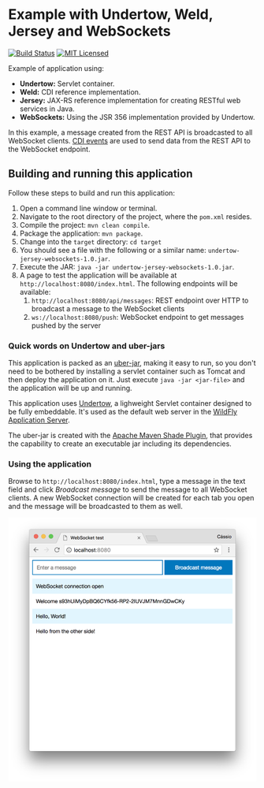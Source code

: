 # Example with Undertow, Weld, Jersey and WebSockets

[![Build Status](https://travis-ci.org/cassiomolin/example-undertow-jersey-websockets.svg?branch=master)](https://travis-ci.org/cassiomolin/example-undertow-jersey-websockets)
[![MIT Licensed](https://img.shields.io/badge/license-MIT-blue.svg)](https://raw.githubusercontent.com/cassiomolin/example-undertow-jersey-websockets/master/LICENSE.txt)

Example of application using:

- **Undertow:** Servlet container.
- **Weld:** CDI reference implementation.
- **Jersey:** JAX-RS reference implementation for creating RESTful web services in Java.
- **WebSockets:** Using the JSR 356 implementation provided by Undertow.

In this example, a message created from the REST API is broadcasted to all WebSocket clients. [CDI events][] are used to send data from the REST API to the WebSocket endpoint.

## Building and running this application

Follow these steps to build and run this application:

1. Open a command line window or terminal.
1. Navigate to the root directory of the project, where the `pom.xml` resides.
1. Compile the project: `mvn clean compile`.
1. Package the application: `mvn package`.
1. Change into the `target` directory: `cd target`
1. You should see a file with the following or a similar name: `undertow-jersey-websockets-1.0.jar`.
1. Execute the JAR: `java -jar undertow-jersey-websockets-1.0.jar`.
1. A page to test the application will be available at `http://localhost:8080/index.html`. The following endpoints will be available:
   1. `http://localhost:8080/api/messages`: REST endpoint over HTTP to broadcast a message to the WebSocket clients
   1. `ws://localhost:8080/push`: WebSocket endpoint to get messages pushed by the server

### Quick words on Undertow and uber-jars

This application is packed as an [uber-jar](https://stackoverflow.com/q/11947037/1426227), making it easy to run, so you don't need to be bothered by installing a servlet container such as Tomcat and then deploy the application on it. Just execute `java -jar <jar-file>` and the application will be up and running. 

This application uses [Undertow](http://undertow.io/), a lighweight Servlet container designed to be fully embeddable. It's used as the default web server in the [WildFly Application Server](http://wildfly.org/).

The uber-jar is created with the [Apache Maven Shade Plugin](https://maven.apache.org/plugins/maven-shade-plugin/), that provides the capability to create an executable jar including its dependencies.

### Using the application

Browse to `http://localhost:8080/index.html`, type a message in the text field and click _Broadcast message_ to send the message to all WebSocket clients. A new WebSocket connection will be created for each tab you open and the message will be broadcasted to them as well.

<img src="src/main/doc/test page.png" width="650">

[CDI events]: https://docs.oracle.com/javaee/7/tutorial/cdi-adv005.htm
